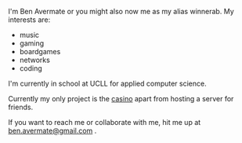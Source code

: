 I'm Ben Avermate or you  might also now me as my alias winnerab.
My interests are:
- music
- gaming
- boardgames
- networks
- coding

I'm currently in school at UCLL for applied computer science.

Currently my only project is the [casino](https://github.com/BenAvermate/casino) apart from hosting a server for friends.

If you want to reach me or collaborate with me, hit me up at ben.avermate@gmail.com .
<!---
BenAvermate/BenAvermate is a ✨ special ✨ repository because its `README.md` (this file) appears on your GitHub profile.
You can click the Preview link to take a look at your changes.
--->
